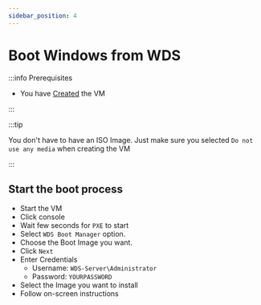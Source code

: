 ```yaml
---
sidebar_position: 4
---
```


# Boot Windows from WDS

:::info Prerequisites

- You have [Created](./create--windows-vm) the VM

:::

:::tip

You don't have to have an ISO Image.
Just make sure you selected `Do not use any media` when creating the VM

:::

## Start the boot process

- Start the VM
- Click console
- Wait few seconds for `PXE` to start
- Select `WDS Boot Manager` option.
- Choose the Boot Image you want.
- Click `Next`
- Enter Credentials
	- Username: `WDS-Server\Administrator`
	- Password: `YOURPASSWORD`
- Select the Image you want to install
- Follow on-screen instructions
